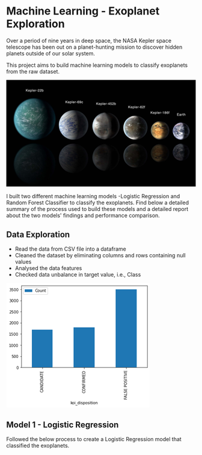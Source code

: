 # Machine Learning - Exoplanet Exploration

Over a period of nine years in deep space, the NASA Kepler space telescope has been out on a planet-hunting mission to discover hidden planets outside of our solar system.

This project aims to build machine learning models to classify exoplanets from the raw dataset. 

![exoplanets.jpg](Images/exoplanets.jpg)

I built two different machine learning models -Logistic Regression and Random Forest Classifier to classify the exoplanets. Find below a detailed summary of the process used to build these models and a detailed report about the two models' findings and performance comparison.

## Data Exploration
* Read the data from CSV file into a dataframe
* Cleaned the dataset by eliminating columns and rows containing null values
* Analysed the data features
* Checked data unbalance in target value, i.e., Class

![Data_Unbalance_In_Target_Values.png](Images/Data_Unbalance_In_Target_Values.png)

## Model 1 - Logistic Regression
Followed the below process to create a Logistic Regression model that classified the exoplanets.
